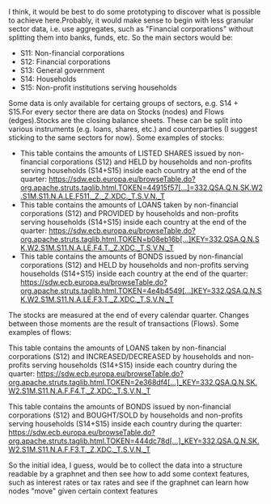 I think, it would be best to do some prototyping to discover what is possible to achieve here.Probably, it would make sense to begin with less granular sector data, i.e. use aggregates, such as "Financial corporations" without splitting them into banks, funds, etc. So the main sectors would be:

- S11: Non-financial corporations
- S12: Financial corporations
- S13: General government
- S14: Households
- S15: Non-profit institutions serving households

Some data is only available for certaing groups of sectors, e.g. S14 + S15.For every sector there are data on Stocks (nodes) and Flows (edges).Stocks are the closing balance sheets. These can be split into various instruments (e.g. loans, shares, etc.) and counterparties (I suggest sticking to the same sectors for now). Some examples of stocks:

 - This table contains the amounts of LISTED SHARES issued by non-financial corporations (S12) and HELD by households and non-profits serving households (S14+S15) inside each country at the end of the quarter: https://sdw.ecb.europa.eu/browseTable.do?org.apache.struts.taglib.html.TOKEN=44915f57[…]=332.QSA.Q.N.SK.W2.S1M.S11.N.A.LE.F511._Z._Z.XDC._T.S.V.N._T
 - This table contains the amounts of LOANS taken by non-financial corporations (S12) and PROVIDED by households and non-profits serving households (S14+S15) inside each country at the end of the quarter: https://sdw.ecb.europa.eu/browseTable.do?org.apache.struts.taglib.html.TOKEN=b08eb16b[…]KEY=332.QSA.Q.N.SK.W2.S1M.S11.N.A.LE.F4.T._Z.XDC._T.S.V.N._T 
 - This table contains the amounts of BONDS issued by non-financial corporations (S12) and HELD by households and non-profits serving households (S14+S15) inside each country at the end of the quarter: https://sdw.ecb.europa.eu/browseTable.do?org.apache.struts.taglib.html.TOKEN=4e4b4549[…]KEY=332.QSA.Q.N.SK.W2.S1M.S11.N.A.LE.F3.T._Z.XDC._T.S.V.N._T

The stocks are measured at the end of every calendar quarter. Changes between those moments are the result of transactions (Flows). Some examples of flows:

This table contains the amounts of LOANS taken by non-financial corporations (S12) and INCREASED/DECREASED by households and non-profits serving households (S14+S15) inside each country during the quarter: https://sdw.ecb.europa.eu/browseTable.do?org.apache.struts.taglib.html.TOKEN=2e368df4[…]_KEY=332.QSA.Q.N.SK.W2.S1M.S11.N.A.F.F4.T._Z.XDC._T.S.V.N._T

This table contains the amounts of BONDS issued by non-financial corporations (S12) and BOUGHT/SOLD by households and non-profits serving households (S14+S15) inside each country during the quarter: https://sdw.ecb.europa.eu/browseTable.do?org.apache.struts.taglib.html.TOKEN=444dc78d[…]_KEY=332.QSA.Q.N.SK.W2.S1M.S11.N.A.F.F3.T._Z.XDC._T.S.V.N._T

So the initial idea, I guess, would be to collect the data into a structure readable by a graphnet and then see how to add some context features, such as interest rates or tax rates and see if the graphnet can learn how nodes "move" given certain context features
